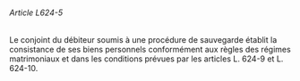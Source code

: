 ###### Article L624-5

Le conjoint du débiteur soumis à une procédure de sauvegarde établit la consistance de ses biens personnels conformément aux règles des régimes matrimoniaux et dans les conditions prévues par les articles L. 624-9 et L. 624-10.

